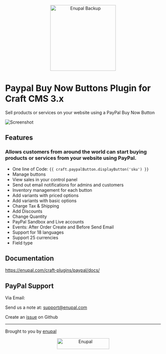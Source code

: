 <p align="center">
	<a href="https://enupal.com/craft-plugins/paypal" target="_blank">
	<img width="212" height="212" src="https://enupal.com/assets/docs/paypal-icon.svg" alt="Enupal Backup"></a>
</p>

# Paypal Buy Now Buttons Plugin for Craft CMS 3.x

Sell products or services on your website using a PayPal Buy Now Button

![Screenshot](https://enupal.com/assets/docs/5-paypal.png)

## Features

### Allows customers from around the world can start buying products or services from your website using PayPal.

 * One line of Code: `{{ craft.paypalButton.displayButton('sku') }} `
 * Manage buttons
 * View sales in your control panel
 * Send out email notifications for admins and customers
 * Inventory management for each button
 * Add variants with priced options
 * Add variants with basic options
 * Charge Tax & Shipping 
 * Add Discounts 
 * Change Quantity 
 * PayPal Sandbox and Live accounts
 * Events: After Order Create and Before Send Email
 * Support for 18 languages
 * Support 25 currencies 
 * Field type

## Documentation

https://enupal.com/craft-plugins/paypal/docs/

## PayPal Support

Via Email:

Send us a note at: support@enupal.com

Create an [issue](https://github.com/enupal/paypal/issues) on Github

------------------------------------------------------------

Brought to you by [enupal](https://enupal.com)

<p align="center">
  <a href="https://enupal.com" target="_blank">
  <img width="169" height="35" src="https://enupal.com/assets/docs/enupal-logo.png" alt="Enupal"></a>
</p>




